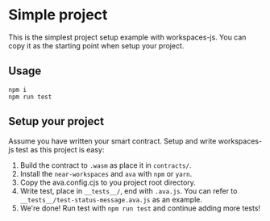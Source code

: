 # Simple project

This is the simplest project setup example with workspaces-js. You can copy it as the starting point when setup your project. 

## Usage
```
npm i
npm run test
```

## Setup your project

Assume you have written your smart contract. Setup and write workspaces-js test as this project is easy:

1. Build the contract to `.wasm` as place it in `contracts/`.
2. Install the `near-workspaces` and `ava` with `npm` or `yarn`.
3. Copy the ava.config.cjs to you project root directory.
4. Write test, place in `__tests__/`, end with `.ava.js`. You can refer to `__tests__/test-status-message.ava.js` as an example.
5. We're done! Run test with `npm run test` and continue adding more tests!